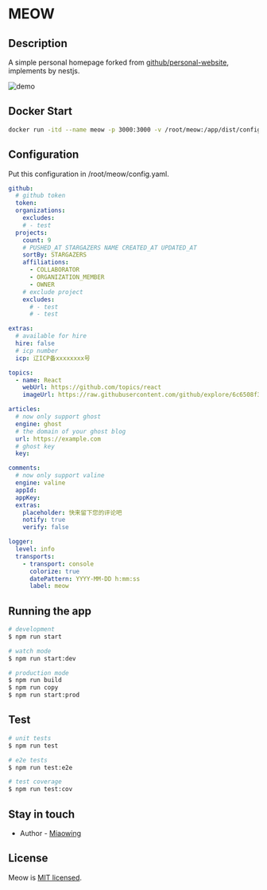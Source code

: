 # MEOW

## Description

A simple personal homepage forked from [github/personal-website](https://github.com/github/personal-website), implements by nestjs.

![demo](https://static.i5sing.com/meow.png)

## Docker Start

```bash
docker run -itd --name meow -p 3000:3000 -v /root/meow:/app/dist/configs zfeng/meow:latest
```

## Configuration

Put this configuration in /root/meow/config.yaml.

```yaml
github:
  # github token
  token: 
  organizations:
    excludes:
    # - test
  projects:
    count: 9
    # PUSHED_AT STARGAZERS NAME CREATED_AT UPDATED_AT
    sortBy: STARGAZERS
    affiliations:
      - COLLABORATOR
      - ORGANIZATION_MEMBER
      - OWNER
    # exclude project
    excludes:
      # - test
      # - test

extras:
  # available for hire
  hire: false
  # icp number
  icp: 辽ICP备xxxxxxxx号

topics:
  - name: React
    webUrl: https://github.com/topics/react
    imageUrl: https://raw.githubusercontent.com/github/explore/6c6508f34230f0ac0d49e847a326429eefbfc030/topics/react/react.png

articles:
  # now only support ghost
  engine: ghost
  # the domain of your ghost blog
  url: https://example.com
  # ghost key
  key: 

comments:
  # now only support valine
  engine: valine
  appId: 
  appKey: 
  extras:
    placeholder: 快来留下您的评论吧
    notify: true
    verify: false

logger:
  level: info
  transports:
    - transport: console
      colorize: true
      datePattern: YYYY-MM-DD h:mm:ss
      label: meow
```

## Running the app

```bash
# development
$ npm run start

# watch mode
$ npm run start:dev

# production mode
$ npm run build
$ npm run copy
$ npm run start:prod
```

## Test

```bash
# unit tests
$ npm run test

# e2e tests
$ npm run test:e2e

# test coverage
$ npm run test:cov
```

## Stay in touch

- Author - [Miaowing](https://zf.ink)

## License

  Meow is [MIT licensed](LICENSE).
